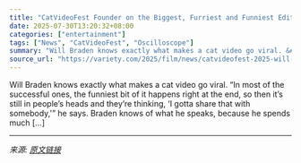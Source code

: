 ```yaml
---
title: "CatVideoFest Founder on the Biggest, Furriest and Funniest Edition Yet: ‘People Need Unbridled Joy’"
date: 2025-07-30T13:20:32+08:00
categories: ["entertainment"]
tags: ["News", "CatVideoFest", "Oscilloscope"]
summary: "Will Braden knows exactly what makes a cat video go viral. &#8220;In most of the successful ones, the funniest bit of it happens right at the end, so then it&#8217;s still in people&#8217;s heads and "
source_url: "https://variety.com/2025/film/news/catvideofest-2025-will-braden-cat-videos-1236474373/"
---
```


Will Braden knows exactly what makes a cat video go viral. &#8220;In most of the successful ones, the funniest bit of it happens right at the end, so then it&#8217;s still in people&#8217;s heads and they&#8217;re thinking, &#8216;I gotta share that with somebody,'&#8221; he says. Braden knows of what he speaks, because he spends much [&#8230;]

---

*来源: [原文链接](https://variety.com/2025/film/news/catvideofest-2025-will-braden-cat-videos-1236474373/)*
